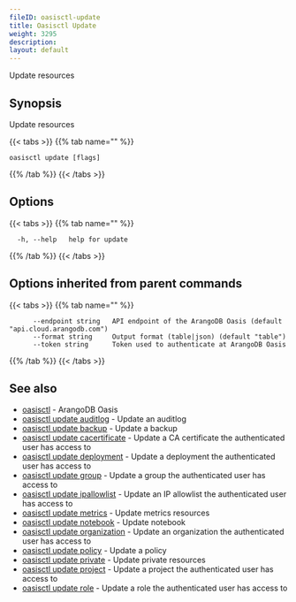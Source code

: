 ```yaml
---
fileID: oasisctl-update
title: Oasisctl Update
weight: 3295
description: 
layout: default
---
```

Update resources

## Synopsis

Update resources

{{< tabs >}}
{{% tab name="" %}}
```
oasisctl update [flags]
```
{{% /tab %}}
{{< /tabs >}}

## Options

{{< tabs >}}
{{% tab name="" %}}
```
  -h, --help   help for update
```
{{% /tab %}}
{{< /tabs >}}

## Options inherited from parent commands

{{< tabs >}}
{{% tab name="" %}}
```
      --endpoint string   API endpoint of the ArangoDB Oasis (default "api.cloud.arangodb.com")
      --format string     Output format (table|json) (default "table")
      --token string      Token used to authenticate at ArangoDB Oasis
```
{{% /tab %}}
{{< /tabs >}}

## See also

* [oasisctl](../oasisctl-options)	 - ArangoDB Oasis
* [oasisctl update auditlog](oasisctl-update-auditlog)	 - Update an auditlog
* [oasisctl update backup](oasisctl-update-backup)	 - Update a backup
* [oasisctl update cacertificate](oasisctl-update-cacertificate)	 - Update a CA certificate the authenticated user has access to
* [oasisctl update deployment](oasisctl-update-deployment)	 - Update a deployment the authenticated user has access to
* [oasisctl update group](oasisctl-update-group)	 - Update a group the authenticated user has access to
* [oasisctl update ipallowlist](oasisctl-update-ipallowlist)	 - Update an IP allowlist the authenticated user has access to
* [oasisctl update metrics](oasisctl-update-metrics)	 - Update metrics resources
* [oasisctl update notebook](oasisctl-update-notebook)	 - Update notebook
* [oasisctl update organization](oasisctl-update-organization)	 - Update an organization the authenticated user has access to
* [oasisctl update policy](oasisctl-update-policy)	 - Update a policy
* [oasisctl update private](oasisctl-update-private)	 - Update private resources
* [oasisctl update project](oasisctl-update-project)	 - Update a project the authenticated user has access to
* [oasisctl update role](oasisctl-update-role)	 - Update a role the authenticated user has access to

